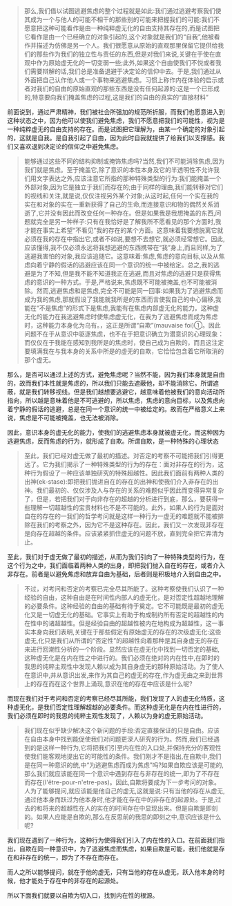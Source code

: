 <blockquote data-pid="GptzzTCf">那么,我们借以试图逃避焦虑的整个过程就是如此:我们通过逃避考察我们使其成为一个与他人的可能不相干的那些别的可能来把握我们的可能:我们不愿意把这种可能看作是由一种纯粹虚无化的自由支持其存在的,而是试图把它看作是由一个已经确立的对象引起的,这个对象就是我们的“自我”,他被看作并描述为仿佛是另一个人。我们很愿意从原始的直观那里保留它提供给我们的那些作为我们的独立性与责任的东西,但是对我们来说,关键在于使在直观中作为原始虚无化的一切变弱一些;此外,如果这个自由使我们不悦或者我们需要辩解的话,我们总是准备退避于决定论的信仰中去。于是,我们通过从外面把自己认作他人或一个事物来逃避焦虑。习惯上称作内在体验的启示或者对我们的自由的原始直观的那些东西是没有任何起源的:这是一个已形成的,特意要向我们掩盖焦虑的过程,这是我们的自由的真实的“直接材料”</blockquote><p data-pid="fA1BMulC">前面说到，通过严肃精神，我们被社会所强加的规范所折服，而我们也愿意进入到这种状态之中，因为他可以使我们避免焦虑，我们不愿意把我们的可能性，视为是一种纯粹虚无的自由支持的存在。而是试图把它理解为，由某一个确定的对象引起的，这就是自我。是自我引起了自由，因为此时自我就提供了给我们以支撑感。我们又喜欢退到决定论的信仰之中避免焦虑。</p><blockquote data-pid="2JaKeTgh">能够通过这些不同的结构抑制或掩饰焦虑吗?当然,我们不可能消除焦虑,因为我们就是焦虑。至于掩盖它,除了意识的本性本身及它的半透明性不允许我们用文字表达之外,应该注意它所指的那种特殊类型的行为:我们能掩盖一个外部对象,因为它是独立于我们而存在的;由于同样的理由,我们能转移对它们的视线和关注,就是说,仅仅注视另外某个对象;从这时起,任何一个实在我的实在和对象的实在一重新获得了自己的生命,而连接意识和物的偶然关系消逝了,它并没有因此而改变任何一种存在。但是如果我是我想掩盖的东西,问题就完全是另一种样子:只有在我恰好是了解我所不愿看见的那个方面时,我才能在事实上希望“不看见”我的存在的某个方面。这意味着我要想脱离它就必须在我的存在中指出它,或者不如说,要想不去想它,就必须经常想它。因此,应该懂得,我不仅必须永远将我想逃避的东西携带在“我”身上,而且同样,为了逃避我害怕的对象,我应该追随它。这意味着:焦虑,焦虑的意向目标,以及从焦虑向着宁静的假话的逃避应该在同一个意识的统一中被给定。总之,我的逃避是为了不知,但是我不能不知道我正在逃避,而且对焦虑的逃避只是获得焦虑的意识的一种方式。于是,严格说来,焦虑既不可能被掩盖,也不可能被消除。然而,逃避焦虑和是焦虑,完全不可能是同一回事:如果我为了逃避焦虑而成为我的焦虑,那就假设了我能就我所是的东西而言使我自己的中心偏移,我能在“不是焦虑”的形式下是焦虑,我能有在焦虑内部虚无化的能力。这种虚无化的能力在我逃避焦虑时使焦虑虚无化，在我为了逃避焦虑而成为焦虑时，这种能力本身化为乌有。，这正是所谓“自欺”(mauvaise foi)①。因此问题不在于从意识中驱逐焦虑，也不在于把意识确立为潜意识的心理现象：而仅仅在于我能在感知到我所是的焦虑时，使自己成为自欺的，而且这注定要填满我在与我本身的关系中所是的虚无的自欺，它恰恰包含着它所取消的那个虚无。</blockquote><p data-pid="8xqIO4ok">那么，是否可以通过上述的方式，避免焦虑呢？当然不能，因为我们本身就是自由的，故而我们本性就是焦虑的，所以我们只能去遮蔽他，却不能消除它。所谓遮蔽，就是我们转移视线。但是我们越想要逃避它，越意味着他被我们的意向活动所指向，所以越是意味着他是不可逃避的，所以焦虑，焦虑的意向目标，以及焦虑向着宁静的假话的逃避，总是在同一个意识的统一中被给定的。故而在严格意义上来说，焦虑是不可能被掩盖，也无法被消除。</p><p data-pid="XcslTgeG">因此，意识本身的虚无化的能力，使我们的逃避焦虑本身就被虚无化，而这种因为逃避焦虑，反而焦虑的行为，就形成了自欺。所谓自欺，是一种特殊的心理状态</p><blockquote data-pid="NVXO7ZTD">至此，我们已经对虚无做了最初的描述。对否定的考察不可能把我们引得更远了。它为我们揭示了一种特殊类型的行为的存在：面对非存在的行为，这种行为假设了一种应该单独研究的特殊超越性。因此我们面前有两种人类的出神(ek-stase):即把我们抛进自在的存在的出神和使我们介入非存在的出神。我们最初的、仅仅涉及人与存在的关系的难题似乎因此而变得异常复杂了，但是，若把我们对于向非存在的超越的分析进行到底，那么，要获得一些理解一切超越性的宝贵材料也不是不可能的。此外，如果人的行为是面对自在的存在的一我们的哲学考问就是这样一种行为一虚无的难题就不能被排除在我们的考察之外，因为它不是这种存在。因此，我们又一次发现非存在是向存在超越的条件。应该紧紧抓住虚无的问题不放，直到完全把它弄清为止。</blockquote><p data-pid="dH_AjhqD">至此，我们对于虚无做了最初的描述，从而为我们引向了一种特殊类型的行为，在这个行为之中，我们面临着两种人类的出身，即把我们抛入自在的存在，或者介入非存在。前者是以避免焦虑和放弃自由为基础，后者则是积极地介入到自由之中。</p><blockquote data-pid="L6LRed2G">不过，对考问和否定的考察已完全尽其所能了。这种考察使我们认识了一种经验的自由，这种自由是在时间性内部人的虚无化，是对否定性超越地理解的必要条件。这种经验的自由的基础有待于奠定。它不可能既是最初的虚无化又是一切虚无化的基础。它事实上有助于构成制约所有否定的超越性的内在性中的诸超越性。但是经验自由的超越性被内在地构成为超越性，这一事实本身向我们表明,关键在于那些假定有原始虚无的存在的次级虚无化:这些虚无,化只是我们从所谓的“否定性”的超越性向着那种是其自身虚无的存在来进行回潮性分析的一个阶段。显然应该在虚无化中找到一切否定的基础,这种虚无化是在内在性之中进行的。我们必须在绝对的内在性中,在即时的我思的纯粹主观性中发现人赖以成为其自身虚无的那种原始活动。为了使人在意识中,并从意识出发,来作为其自己的虚无的存在,作为虚无由之来到世界上的存在而在这个世界上涌现,意识在他的存在中应该是什么呢?</blockquote><p data-pid="levGkULM">而现在我们对于考问和否定的考察已经尽其所能，我们发现了人的虚无化特质，这种虚无化，是我们否定性理解超越的必要条件。而这种虚无化是在内在性进行的，我们必须在即时的我思的纯粹主观性发现了，人赖以为身的虚无原始活动。</p><blockquote data-pid="tOahVcGy">我们现在似乎缺少解决这个新问题的手段:否定直接保证的只是自由。应该在自由本身中找到能促使我们对问题更深人研究的行为。然而,我们已经遇到的是这样一种行为,它将把我们引至内在性的入口处,并保持充分的客观性使我们能客观地提出它的可能性的条件。我们刚才不是指出,在自欺中,我们是在同一种意识的统,中“为逃避焦虑而成为焦虑”吗?如果自欺应该是可能的,那么我们就应该能在同一个意识中遇到存在与非存在的统一,即为了不存在而存在(I'être-pour-n'etre-pas)。因此,自欺将要成为下一步考问的对象。人为了能够提问,就应该能是他自己的虚无,这就是说:只有当他的存在从虚无,通过他本身而跃过为他本身时,他才能在存在中的非存在的起源处。于是,过去的和将来的超越性在人的实在的时间存在中显现出来。但是自欺是即刻的。如果人应能是自欺的,那么在反思前的我思的即刻之中,意识应该是什么呢?</blockquote><p data-pid="a2Litc01">我们现在遇到了一种行为，这种行为使得我们引入了内在性的入口。在前面我们指出，自欺在同一种意识中，为了逃避焦虑而焦虑，如果自欺是可能，我们他就是存在和非存在的统一，即为了不存在而存在。</p><p data-pid="pnAEhZYv">而人之所以能够提问，就在于他的虚无，只有当他的存在从虚无，跃入他本身的时候，他才能处于存在中的非存在的起源处。</p><p data-pid="q4EepNeL">所以下面我们就要以自欺为切入口，找到内在性的根源。</p><p></p>